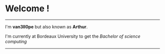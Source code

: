 # Welcome !
---

I'm **van3ll0pe** but also known as **Arthur**.

I'm currently at Bordeaux University to get the *Bachelor of science computing*

---
